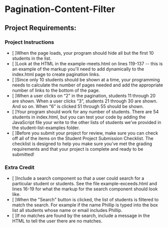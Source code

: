 # Pagination-Content-Filter

## Project Requirements:

### Project Instructions

-   [ ]When the page loads, your program should hide all but the first 10 students in the list.
-   [ ]Look at the HTML in the example-meets.html on lines 119-137 -- this is an example of the markup you'll need to add dynamically to the index.html page to create pagination links.
-   [ ]Since only 10 students should be shown at a time, your programming needs to calculate the number of pages needed and add the appropriate number of links to the bottom of the page.
-   [ ]When a user clicks on “2” in the pagination, students 11 through 20 are shown. When a user clicks “3”, students 21 through 30 are shown. And so on. When “6” is clicked 51 through 55 should be shown.
-   [ ]Your program should work for any number of students. There are 54 students in index.html, but you can test your code by adding the JavaScript file your write to the other lists of students we’ve provided in the student-list-examples folder.
-   [ ]Before you submit your project for review, make sure you can check off all of the items on the Student Project Submission Checklist. The checklist is designed to help you make sure you’ve met the grading requirements and that your project is complete and ready to be submitted!

### Extra Credit

-   [ ]Include a search component so that a user could search for a particular student or students. See the file example-exceeds.html and lines 16-19 for what the markup for the search component should look like.
-   [ ]When the "Search" button is clicked, the list of students is filtered to match the search. For example if the name Phillip is typed into the box list all students whose name or email includes Phillip.
-   [ ]If no matches are found by the search, include a message in the HTML to tell the user there are no matches.
